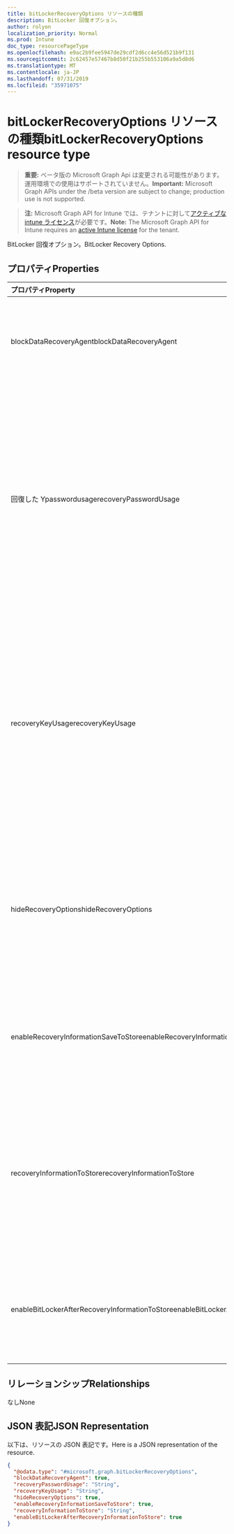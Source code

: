 ```yaml
---
title: bitLockerRecoveryOptions リソースの種類
description: BitLocker 回復オプション。
author: rolyon
localization_priority: Normal
ms.prod: Intune
doc_type: resourcePageType
ms.openlocfilehash: e9ac2b9fee5947de29cdf2d6cc4e56d521b9f131
ms.sourcegitcommit: 2c62457e57467b8d50f21b255b553106a9a5d8d6
ms.translationtype: MT
ms.contentlocale: ja-JP
ms.lasthandoff: 07/31/2019
ms.locfileid: "35971075"
---
```

# <a name="bitlockerrecoveryoptions-resource-type"></a><span data-ttu-id="6ef7e-103">bitLockerRecoveryOptions リソースの種類</span><span class="sxs-lookup"><span data-stu-id="6ef7e-103">bitLockerRecoveryOptions resource type</span></span>

> <span data-ttu-id="6ef7e-104">**重要:** ベータ版の Microsoft Graph Api は変更される可能性があります。運用環境での使用はサポートされていません。</span><span class="sxs-lookup"><span data-stu-id="6ef7e-104">**Important:** Microsoft Graph APIs under the /beta version are subject to change; production use is not supported.</span></span>

> <span data-ttu-id="6ef7e-105">**注:** Microsoft Graph API for Intune では、テナントに対して[アクティブな intune ライセンス](https://go.microsoft.com/fwlink/?linkid=839381)が必要です。</span><span class="sxs-lookup"><span data-stu-id="6ef7e-105">**Note:** The Microsoft Graph API for Intune requires an [active Intune license](https://go.microsoft.com/fwlink/?linkid=839381) for the tenant.</span></span>

<span data-ttu-id="6ef7e-106">BitLocker 回復オプション。</span><span class="sxs-lookup"><span data-stu-id="6ef7e-106">BitLocker Recovery Options.</span></span>

## <a name="properties"></a><span data-ttu-id="6ef7e-107">プロパティ</span><span class="sxs-lookup"><span data-stu-id="6ef7e-107">Properties</span></span>
|<span data-ttu-id="6ef7e-108">プロパティ</span><span class="sxs-lookup"><span data-stu-id="6ef7e-108">Property</span></span>|<span data-ttu-id="6ef7e-109">型</span><span class="sxs-lookup"><span data-stu-id="6ef7e-109">Type</span></span>|<span data-ttu-id="6ef7e-110">説明</span><span class="sxs-lookup"><span data-stu-id="6ef7e-110">Description</span></span>|
|:---|:---|:---|
|<span data-ttu-id="6ef7e-111">blockDataRecoveryAgent</span><span class="sxs-lookup"><span data-stu-id="6ef7e-111">blockDataRecoveryAgent</span></span>|<span data-ttu-id="6ef7e-112">Boolean</span><span class="sxs-lookup"><span data-stu-id="6ef7e-112">Boolean</span></span>|<span data-ttu-id="6ef7e-113">証明書ベースのデータ回復エージェントをブロックするかどうかを示します。</span><span class="sxs-lookup"><span data-stu-id="6ef7e-113">Indicates whether to block certificate-based data recovery agent.</span></span>|
|<span data-ttu-id="6ef7e-114">回復した Ypasswordusage</span><span class="sxs-lookup"><span data-stu-id="6ef7e-114">recoveryPasswordUsage</span></span>|[<span data-ttu-id="6ef7e-115">configurationUsage</span><span class="sxs-lookup"><span data-stu-id="6ef7e-115">configurationUsage</span></span>](../resources/intune-deviceconfig-configurationusage.md)|<span data-ttu-id="6ef7e-116">ユーザーが固定またはシステムディスク用に48桁の回復パスワードを生成することを許可または要求するかどうかを示します。</span><span class="sxs-lookup"><span data-stu-id="6ef7e-116">Indicates whether users are allowed or required to generate a 48-digit recovery password for fixed or system disk.</span></span> <span data-ttu-id="6ef7e-117">可能な値は、`blocked`、`required`、`allowed` です。</span><span class="sxs-lookup"><span data-stu-id="6ef7e-117">Possible values are: `blocked`, `required`, `allowed`.</span></span>|
|<span data-ttu-id="6ef7e-118">recoveryKeyUsage</span><span class="sxs-lookup"><span data-stu-id="6ef7e-118">recoveryKeyUsage</span></span>|[<span data-ttu-id="6ef7e-119">configurationUsage</span><span class="sxs-lookup"><span data-stu-id="6ef7e-119">configurationUsage</span></span>](../resources/intune-deviceconfig-configurationusage.md)|<span data-ttu-id="6ef7e-120">ユーザーが固定またはシステムディスクの256ビット回復キーを生成することを許可または要求するかどうかを示します。</span><span class="sxs-lookup"><span data-stu-id="6ef7e-120">Indicates whether users are allowed or required to generate a 256-bit recovery key for fixed or system disk.</span></span> <span data-ttu-id="6ef7e-121">可能な値は、`blocked`、`required`、`allowed` です。</span><span class="sxs-lookup"><span data-stu-id="6ef7e-121">Possible values are: `blocked`, `required`, `allowed`.</span></span>|
|<span data-ttu-id="6ef7e-122">hideRecoveryOptions</span><span class="sxs-lookup"><span data-stu-id="6ef7e-122">hideRecoveryOptions</span></span>|<span data-ttu-id="6ef7e-123">Boolean</span><span class="sxs-lookup"><span data-stu-id="6ef7e-123">Boolean</span></span>|<span data-ttu-id="6ef7e-124">固定またはシステムディスクの BitLocker セットアップウィザードでの復元オプションの表示を許可するかどうかを示します。</span><span class="sxs-lookup"><span data-stu-id="6ef7e-124">Indicates whether or not to allow showing recovery options in BitLocker Setup Wizard for fixed or system disk.</span></span>|
|<span data-ttu-id="6ef7e-125">enableRecoveryInformationSaveToStore</span><span class="sxs-lookup"><span data-stu-id="6ef7e-125">enableRecoveryInformationSaveToStore</span></span>|<span data-ttu-id="6ef7e-126">Boolean</span><span class="sxs-lookup"><span data-stu-id="6ef7e-126">Boolean</span></span>|<span data-ttu-id="6ef7e-127">AD DS に BitLocker 回復情報を格納することを許可するかどうかを示します。</span><span class="sxs-lookup"><span data-stu-id="6ef7e-127">Indicates whether or not to allow BitLocker recovery information to store in AD DS.</span></span>|
|<span data-ttu-id="6ef7e-128">recoveryInformationToStore</span><span class="sxs-lookup"><span data-stu-id="6ef7e-128">recoveryInformationToStore</span></span>|[<span data-ttu-id="6ef7e-129">bitLockerRecoveryInformationType</span><span class="sxs-lookup"><span data-stu-id="6ef7e-129">bitLockerRecoveryInformationType</span></span>](../resources/intune-deviceconfig-bitlockerrecoveryinformationtype.md)|<span data-ttu-id="6ef7e-130">AD DS に格納される BitLocker 回復情報の種類を構成します。</span><span class="sxs-lookup"><span data-stu-id="6ef7e-130">Configure what pieces of BitLocker recovery information are stored to AD DS.</span></span> <span data-ttu-id="6ef7e-131">可能な値は、`passwordAndKey`、`passwordOnly` です。</span><span class="sxs-lookup"><span data-stu-id="6ef7e-131">Possible values are: `passwordAndKey`, `passwordOnly`.</span></span>|
|<span data-ttu-id="6ef7e-132">enableBitLockerAfterRecoveryInformationToStore</span><span class="sxs-lookup"><span data-stu-id="6ef7e-132">enableBitLockerAfterRecoveryInformationToStore</span></span>|<span data-ttu-id="6ef7e-133">Boolean</span><span class="sxs-lookup"><span data-stu-id="6ef7e-133">Boolean</span></span>|<span data-ttu-id="6ef7e-134">AD DS に回復情報が格納されるまで BitLocker を有効にするかどうかを示します。</span><span class="sxs-lookup"><span data-stu-id="6ef7e-134">Indicates whether or not to enable BitLocker until recovery information is stored in AD DS.</span></span>|

## <a name="relationships"></a><span data-ttu-id="6ef7e-135">リレーションシップ</span><span class="sxs-lookup"><span data-stu-id="6ef7e-135">Relationships</span></span>
<span data-ttu-id="6ef7e-136">なし</span><span class="sxs-lookup"><span data-stu-id="6ef7e-136">None</span></span>

## <a name="json-representation"></a><span data-ttu-id="6ef7e-137">JSON 表記</span><span class="sxs-lookup"><span data-stu-id="6ef7e-137">JSON Representation</span></span>
<span data-ttu-id="6ef7e-138">以下は、リソースの JSON 表記です。</span><span class="sxs-lookup"><span data-stu-id="6ef7e-138">Here is a JSON representation of the resource.</span></span>
<!-- {
  "blockType": "resource",
  "@odata.type": "microsoft.graph.bitLockerRecoveryOptions"
}
-->
``` json
{
  "@odata.type": "#microsoft.graph.bitLockerRecoveryOptions",
  "blockDataRecoveryAgent": true,
  "recoveryPasswordUsage": "String",
  "recoveryKeyUsage": "String",
  "hideRecoveryOptions": true,
  "enableRecoveryInformationSaveToStore": true,
  "recoveryInformationToStore": "String",
  "enableBitLockerAfterRecoveryInformationToStore": true
}
```





